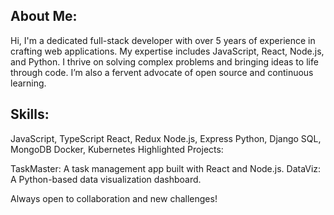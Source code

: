 ## About Me:
Hi, I'm a dedicated full-stack developer with over 5 years of experience in crafting web applications. My expertise includes JavaScript, React, Node.js, and Python. I thrive on solving complex problems and bringing ideas to life through code. I’m also a fervent advocate of open source and continuous learning.

## Skills:

JavaScript, TypeScript
React, Redux
Node.js, Express
Python, Django
SQL, MongoDB
Docker, Kubernetes
Highlighted Projects:

TaskMaster: A task management app built with React and Node.js.
DataViz: A Python-based data visualization dashboard.

Always open to collaboration and new challenges!
